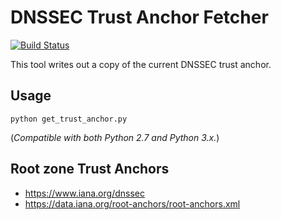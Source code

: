 # DNSSEC Trust Anchor Fetcher

[![Build Status](https://api.travis-ci.org/kirei/get_trust_anchor.png)](https://travis-ci.org/kirei/get_trust_anchor)

This tool writes out a copy of the current DNSSEC trust anchor.

## Usage

    python get_trust_anchor.py

(_Compatible with both Python 2.7 and Python 3.x._)


## Root zone Trust Anchors

- https://www.iana.org/dnssec
- https://data.iana.org/root-anchors/root-anchors.xml
